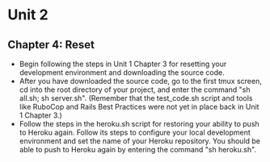 # Unit 2
## Chapter 4: Reset

* Begin following the steps in Unit 1 Chapter 3 for resetting your development environment and downloading the source code.
* After you have downloaded the source code, go to the first tmux screen, cd into the root directory of your project, and enter the command "sh all.sh; sh server.sh".  (Remember that the test_code.sh script and tools like RuboCop and Rails Best Practices were not yet in place back in Unit 1 Chapter 3.)
* Follow the steps in the heroku.sh script for restoring your ability to push to Heroku again.  Follow its steps to configure your local development environment and set the name of your Heroku repository.  You should be able to push to Heroku again by entering the command "sh heroku.sh".
